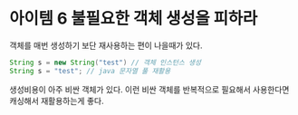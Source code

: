 # 아이템 6 불필요한 객체 생성을 피하라

객체를 매번 생성하기 보단 재사용하는 편이 나을때가 있다. 

```java
String s = new String("test") // 객체 인스턴스 생성
String s = "test"; // java 문자열 풀 재활용
```

생성비용이 아주 비싼 객체가 있다. 이런 비싼 객체를 반복적으로 필요해서 사용한다면 캐싱해서 재활용하는게 좋다.